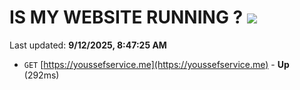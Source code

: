 # IS MY WEBSITE RUNNING ? [![](https://img.shields.io/static/v1?label=Sponsor&message=%E2%9D%A4&logo=GitHub&color=%23fe8e86)](https://github.com/sponsors/Youssef-Lehmam)

Last updated: **9/12/2025, 8:47:25 AM**

- `GET` [https://youssefservice.me](https://youssefservice.me) - **Up** (292ms)
